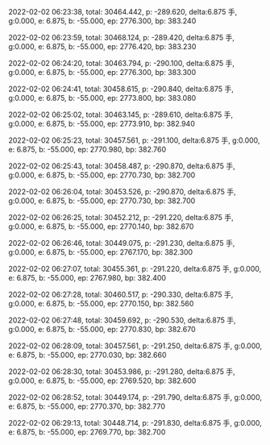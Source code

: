 2022-02-02 06:23:38, total: 30464.442, p: -289.620, delta:6.875 手, g:0.000, e: 6.875, b: -55.000, ep: 2776.300, bp: 383.240

2022-02-02 06:23:59, total: 30468.124, p: -289.420, delta:6.875 手, g:0.000, e: 6.875, b: -55.000, ep: 2776.420, bp: 383.230

2022-02-02 06:24:20, total: 30463.794, p: -290.100, delta:6.875 手, g:0.000, e: 6.875, b: -55.000, ep: 2776.300, bp: 383.300

2022-02-02 06:24:41, total: 30458.615, p: -290.840, delta:6.875 手, g:0.000, e: 6.875, b: -55.000, ep: 2773.800, bp: 383.080

2022-02-02 06:25:02, total: 30463.145, p: -289.610, delta:6.875 手, g:0.000, e: 6.875, b: -55.000, ep: 2773.910, bp: 382.940

2022-02-02 06:25:23, total: 30457.561, p: -291.100, delta:6.875 手, g:0.000, e: 6.875, b: -55.000, ep: 2770.980, bp: 382.760

2022-02-02 06:25:43, total: 30458.487, p: -290.870, delta:6.875 手, g:0.000, e: 6.875, b: -55.000, ep: 2770.730, bp: 382.700

2022-02-02 06:26:04, total: 30453.526, p: -290.870, delta:6.875 手, g:0.000, e: 6.875, b: -55.000, ep: 2770.730, bp: 382.700

2022-02-02 06:26:25, total: 30452.212, p: -291.220, delta:6.875 手, g:0.000, e: 6.875, b: -55.000, ep: 2770.140, bp: 382.670

2022-02-02 06:26:46, total: 30449.075, p: -291.230, delta:6.875 手, g:0.000, e: 6.875, b: -55.000, ep: 2767.170, bp: 382.300

2022-02-02 06:27:07, total: 30455.361, p: -291.220, delta:6.875 手, g:0.000, e: 6.875, b: -55.000, ep: 2767.980, bp: 382.400

2022-02-02 06:27:28, total: 30460.517, p: -290.330, delta:6.875 手, g:0.000, e: 6.875, b: -55.000, ep: 2770.150, bp: 382.560

2022-02-02 06:27:48, total: 30459.692, p: -290.530, delta:6.875 手, g:0.000, e: 6.875, b: -55.000, ep: 2770.830, bp: 382.670

2022-02-02 06:28:09, total: 30457.561, p: -291.250, delta:6.875 手, g:0.000, e: 6.875, b: -55.000, ep: 2770.030, bp: 382.660

2022-02-02 06:28:30, total: 30453.986, p: -291.280, delta:6.875 手, g:0.000, e: 6.875, b: -55.000, ep: 2769.520, bp: 382.600

2022-02-02 06:28:52, total: 30449.174, p: -291.790, delta:6.875 手, g:0.000, e: 6.875, b: -55.000, ep: 2770.370, bp: 382.770

2022-02-02 06:29:13, total: 30448.714, p: -291.830, delta:6.875 手, g:0.000, e: 6.875, b: -55.000, ep: 2769.770, bp: 382.700